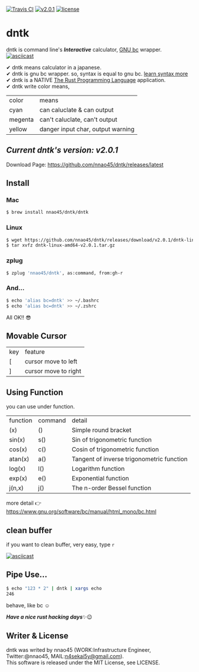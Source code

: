[![Travis CI](https://travis-ci.org/nnao45/dntk.svg?branch=master)](https://travis-ci.org/nnao45/dntk)
[![v2.0.1](https://img.shields.io/badge/package-v2.0.1-ff69b4.svg)](https://github.com/nnao45/dntk/releases/tag/v2.0.1)
[![license](http://img.shields.io/badge/license-MIT-red.svg?style=flat)](https://raw.githubusercontent.com/nnao45/dntk/master/LICENSE)

# dntk
dntk is command line's ***Interactive*** calculator, [GNU bc](https://www.gnu.org/software/bc/) wrapper.  
[![asciicast](https://asciinema.org/a/248298.svg)](https://asciinema.org/a/248298)
  
✔︎ dntk means calculator in a japanese.  
✔︎ dntk is gnu bc wrapper. so, syntax is equal to gnu bc. [learn syntax more](https://www.gnu.org/software/bc/manual/html_mono/bc.html)  
✔︎ dntk is a NATIVE [The Rust Programming Language](https://rust-lang.org) application.  
✔︎ dntk write color means,  
<table>
    <tr>
        <td>color</td>
        <td>means</td>
    </tr>
    <tr>
        <td>cyan</td>
        <td>can caluclate & can output</td>
    </tr>
    <tr>
        <td>megenta</td>
        <td>can't caluclate, can't output</td>
    </tr>
    <tr>
        <td>yellow</td>
        <td>danger input char, output warning</td>
    </tr>
</table>

## ***Current dntk's version: v2.0.1***
Download Page: https://github.com/nnao45/dntk/releases/latest

## Install
### Mac
```bash
$ brew install nnao45/dntk/dntk
```

### Linux
```bash
$ wget https://github.com/nnao45/dntk/releases/download/v2.0.1/dntk-linux-amd64-v2.0.1.tar.gz
$ tar xvfz dntk-linux-amd64-v2.0.1.tar.gz
```

### zplug
```bash
$ zplug 'nnao45/dntk', as:command, from:gh-r
```

### And...
```bash
$ echo 'alias bc=dntk' >> ~/.bashrc
$ echo 'alias bc=dntk' >> ~/.zshrc
```
All OK!! 😎

## Movable Cursor

<table>
    <tr>
        <td>key</td>
        <td>feature</td>
    </tr>
    <tr>
        <td>[</td>
        <td>cursor move to left</td>
    </tr>
    <tr>
        <td>]</td>
        <td>cursor move to right</td>
    </tr>
</table>

## Using Function

you can use under function.

<table>
    <tr>
        <td>function</td>
        <td>command</td>
        <td>detail</td>
    </tr>
    <tr>
        <td>(x)</td>
        <td>()</td>
        <td>Simple round bracket</td>
    </tr>
    <tr>
        <td>sin(x)</td>
        <td>s()</td>
        <td>Sin of trigonometric function</td>
    </tr>
    <tr>
        <td>cos(x)</td>
        <td>c()</td>
        <td>Cosin of trigonometric function</td>
    </tr>
    <tr>
        <td>atan(x)</td>
        <td>a()</td>
        <td>Tangent of inverse trigonometric function</td>
    </tr>
    <tr>
        <td>log(x)</td>
        <td>l()</td>
        <td>Logarithm function</td>
    </tr>
    <tr>
        <td>exp(x)</td>
        <td>e()</td>
        <td>Exponential function</td>
    </tr>
    <tr>
        <td>j(n,x)</td>
        <td>j()</td>
        <td>The n-order Bessel function</td>
    </tr>
</table>

more detail 👉 https://www.gnu.org/software/bc/manual/html_mono/bc.html

## clean buffer
if you want to clean buffer, very easy, type `r`

[![asciicast](https://asciinema.org/a/248301.svg)](https://asciinema.org/a/248301)

## Pipe Use...
```bash
$ echo "123 * 2" | dntk | xargs echo
246
```
behave, like bc ☺️

***Have a nice rust hacking days***:sparkles::wink:
## Writer & License
dntk was writed by nnao45 (WORK:Infrastructure Engineer, Twitter:@nnao45, MAIL:n4sekai5y@gmail.com).  
This software is released under the MIT License, see LICENSE.
